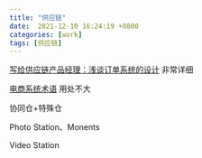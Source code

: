```yaml
---
title: "供应链"
date:  2021-12-10 16:24:19 +0800
categories: [work]
tags: [供应链]
---
```


[写给供应链产品经理：浅谈订单系统的设计](https://cloud.tencent.com/developer/article/1484434) 非常详细

[电商系统术语](https://www.cnblogs.com/caiwen/p/4378980.html) 用处不大

协同仓+特殊仓

Photo Station、Monents

Video Station
